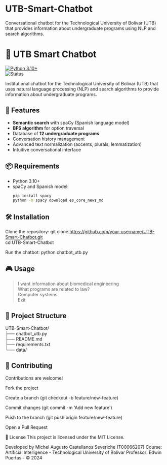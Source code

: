 # UTB-Smart-Chatbot
Conversational chatbot for the Technological University of Bolivar (UTB) that provides information about undergraduate programs using NLP and search algorithms.

# 🤖 UTB Smart Chatbot  

[![Python 3.10+](https://img.shields.io/badge/Python-3.10%2B-blue.svg)](https://www.python.org/)  
[![Status](https://img.shields.io/badge/Status-Active-brightgreen.svg)](https://github.com/your-username/UTB-Smart-Chatbot)  

Institutional chatbot for the Technological University of Bolivar (UTB) that uses natural language processing (NLP) and search algorithms to provide information about undergraduate programs.  

## 🚀 Features  

- **Semantic search** with spaCy (Spanish language model)  
- **BFS algorithm** for option traversal  
- Database of **12 undergraduate programs**  
- Conversation history management  
- Advanced text normalization (accents, plurals, lemmatization)  
- Intuitive conversational interface  

## 📦 Requirements  

- Python 3.10+  
- spaCy and Spanish model:  
  ```bash  
  pip install spacy  
  python -m spacy download es_core_news_md  


## 🛠️ Installation

Clone the repository:
git clone https://github.com/your-username/UTB-Smart-Chatbot.git  
cd UTB-Smart-Chatbot  

Run the chatbot:
python chatbot_utb.py  

## 🎮 Usage

> I want information about biomedical engineering  
> What programs are related to law?  
> Computer systems  
> Exit  

## 🧠 Project Structure

UTB-Smart-Chatbot/  
├── chatbot_utb.py      
├── README.md           
├── requirements.txt    
└── data/               

## 🤝 Contributing
Contributions are welcome!

Fork the project

Create a branch (git checkout -b feature/new-feature)

Commit changes (git commit -m 'Add new feature')

Push to the branch (git push origin feature/new-feature)

Open a Pull Request

📄 License
This project is licensed under the MIT License.

Developed by Michel Augusto Castellanos Severiche (T00066207)
Course: Artificial Intelligence - Technological University of Bolivar
Professor: Edwin Puertas - © 2024



